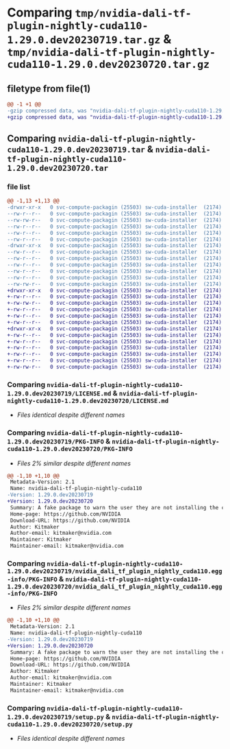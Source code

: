 # Comparing `tmp/nvidia-dali-tf-plugin-nightly-cuda110-1.29.0.dev20230719.tar.gz` & `tmp/nvidia-dali-tf-plugin-nightly-cuda110-1.29.0.dev20230720.tar.gz`

## filetype from file(1)

```diff
@@ -1 +1 @@
-gzip compressed data, was "nvidia-dali-tf-plugin-nightly-cuda110-1.29.0.dev20230719.tar", last modified: Thu Jul 20 07:43:35 2023, max compression
+gzip compressed data, was "nvidia-dali-tf-plugin-nightly-cuda110-1.29.0.dev20230720.tar", last modified: Thu Jul 20 20:03:40 2023, max compression
```

## Comparing `nvidia-dali-tf-plugin-nightly-cuda110-1.29.0.dev20230719.tar` & `nvidia-dali-tf-plugin-nightly-cuda110-1.29.0.dev20230720.tar`

### file list

```diff
@@ -1,13 +1,13 @@
-drwxr-xr-x   0 svc-compute-packagin (25503) sw-cuda-installer  (2174)        0 2023-07-20 07:43:35.721082 nvidia-dali-tf-plugin-nightly-cuda110-1.29.0.dev20230719/
--rw-r--r--   0 svc-compute-packagin (25503) sw-cuda-installer  (2174)      469 2023-07-20 07:43:35.000000 nvidia-dali-tf-plugin-nightly-cuda110-1.29.0.dev20230719/ERROR.txt
--rw-rw-r--   0 svc-compute-packagin (25503) sw-cuda-installer  (2174)    11336 2023-07-06 05:01:19.000000 nvidia-dali-tf-plugin-nightly-cuda110-1.29.0.dev20230719/LICENSE.md
--rw-r--r--   0 svc-compute-packagin (25503) sw-cuda-installer  (2174)       37 2023-07-20 07:43:35.000000 nvidia-dali-tf-plugin-nightly-cuda110-1.29.0.dev20230719/PACKAGE_NAME
--rw-r--r--   0 svc-compute-packagin (25503) sw-cuda-installer  (2174)     1708 2023-07-20 07:43:35.721082 nvidia-dali-tf-plugin-nightly-cuda110-1.29.0.dev20230719/PKG-INFO
--rw-r--r--   0 svc-compute-packagin (25503) sw-cuda-installer  (2174)      316 2023-07-20 07:43:35.000000 nvidia-dali-tf-plugin-nightly-cuda110-1.29.0.dev20230719/README.rst
-drwxr-xr-x   0 svc-compute-packagin (25503) sw-cuda-installer  (2174)        0 2023-07-20 07:43:35.721082 nvidia-dali-tf-plugin-nightly-cuda110-1.29.0.dev20230719/nvidia_dali_tf_plugin_nightly_cuda110.egg-info/
--rw-r--r--   0 svc-compute-packagin (25503) sw-cuda-installer  (2174)     1708 2023-07-20 07:43:35.000000 nvidia-dali-tf-plugin-nightly-cuda110-1.29.0.dev20230719/nvidia_dali_tf_plugin_nightly_cuda110.egg-info/PKG-INFO
--rw-r--r--   0 svc-compute-packagin (25503) sw-cuda-installer  (2174)      297 2023-07-20 07:43:35.000000 nvidia-dali-tf-plugin-nightly-cuda110-1.29.0.dev20230719/nvidia_dali_tf_plugin_nightly_cuda110.egg-info/SOURCES.txt
--rw-r--r--   0 svc-compute-packagin (25503) sw-cuda-installer  (2174)        1 2023-07-20 07:43:35.000000 nvidia-dali-tf-plugin-nightly-cuda110-1.29.0.dev20230719/nvidia_dali_tf_plugin_nightly_cuda110.egg-info/dependency_links.txt
--rw-r--r--   0 svc-compute-packagin (25503) sw-cuda-installer  (2174)       22 2023-07-20 07:43:35.000000 nvidia-dali-tf-plugin-nightly-cuda110-1.29.0.dev20230719/nvidia_dali_tf_plugin_nightly_cuda110.egg-info/top_level.txt
--rw-r--r--   0 svc-compute-packagin (25503) sw-cuda-installer  (2174)       38 2023-07-20 07:43:35.721082 nvidia-dali-tf-plugin-nightly-cuda110-1.29.0.dev20230719/setup.cfg
--rw-rw-r--   0 svc-compute-packagin (25503) sw-cuda-installer  (2174)     4560 2023-07-06 05:01:19.000000 nvidia-dali-tf-plugin-nightly-cuda110-1.29.0.dev20230719/setup.py
+drwxr-xr-x   0 svc-compute-packagin (25503) sw-cuda-installer  (2174)        0 2023-07-20 20:03:40.329404 nvidia-dali-tf-plugin-nightly-cuda110-1.29.0.dev20230720/
+-rw-r--r--   0 svc-compute-packagin (25503) sw-cuda-installer  (2174)      469 2023-07-20 20:03:40.000000 nvidia-dali-tf-plugin-nightly-cuda110-1.29.0.dev20230720/ERROR.txt
+-rw-rw-r--   0 svc-compute-packagin (25503) sw-cuda-installer  (2174)    11336 2023-07-06 05:01:19.000000 nvidia-dali-tf-plugin-nightly-cuda110-1.29.0.dev20230720/LICENSE.md
+-rw-r--r--   0 svc-compute-packagin (25503) sw-cuda-installer  (2174)       37 2023-07-20 20:03:40.000000 nvidia-dali-tf-plugin-nightly-cuda110-1.29.0.dev20230720/PACKAGE_NAME
+-rw-r--r--   0 svc-compute-packagin (25503) sw-cuda-installer  (2174)     1708 2023-07-20 20:03:40.329404 nvidia-dali-tf-plugin-nightly-cuda110-1.29.0.dev20230720/PKG-INFO
+-rw-r--r--   0 svc-compute-packagin (25503) sw-cuda-installer  (2174)      316 2023-07-20 20:03:40.000000 nvidia-dali-tf-plugin-nightly-cuda110-1.29.0.dev20230720/README.rst
+drwxr-xr-x   0 svc-compute-packagin (25503) sw-cuda-installer  (2174)        0 2023-07-20 20:03:40.329404 nvidia-dali-tf-plugin-nightly-cuda110-1.29.0.dev20230720/nvidia_dali_tf_plugin_nightly_cuda110.egg-info/
+-rw-r--r--   0 svc-compute-packagin (25503) sw-cuda-installer  (2174)     1708 2023-07-20 20:03:40.000000 nvidia-dali-tf-plugin-nightly-cuda110-1.29.0.dev20230720/nvidia_dali_tf_plugin_nightly_cuda110.egg-info/PKG-INFO
+-rw-r--r--   0 svc-compute-packagin (25503) sw-cuda-installer  (2174)      297 2023-07-20 20:03:40.000000 nvidia-dali-tf-plugin-nightly-cuda110-1.29.0.dev20230720/nvidia_dali_tf_plugin_nightly_cuda110.egg-info/SOURCES.txt
+-rw-r--r--   0 svc-compute-packagin (25503) sw-cuda-installer  (2174)        1 2023-07-20 20:03:40.000000 nvidia-dali-tf-plugin-nightly-cuda110-1.29.0.dev20230720/nvidia_dali_tf_plugin_nightly_cuda110.egg-info/dependency_links.txt
+-rw-r--r--   0 svc-compute-packagin (25503) sw-cuda-installer  (2174)       22 2023-07-20 20:03:40.000000 nvidia-dali-tf-plugin-nightly-cuda110-1.29.0.dev20230720/nvidia_dali_tf_plugin_nightly_cuda110.egg-info/top_level.txt
+-rw-r--r--   0 svc-compute-packagin (25503) sw-cuda-installer  (2174)       38 2023-07-20 20:03:40.329404 nvidia-dali-tf-plugin-nightly-cuda110-1.29.0.dev20230720/setup.cfg
+-rw-rw-r--   0 svc-compute-packagin (25503) sw-cuda-installer  (2174)     4560 2023-07-06 05:01:19.000000 nvidia-dali-tf-plugin-nightly-cuda110-1.29.0.dev20230720/setup.py
```

### Comparing `nvidia-dali-tf-plugin-nightly-cuda110-1.29.0.dev20230719/LICENSE.md` & `nvidia-dali-tf-plugin-nightly-cuda110-1.29.0.dev20230720/LICENSE.md`

 * *Files identical despite different names*

### Comparing `nvidia-dali-tf-plugin-nightly-cuda110-1.29.0.dev20230719/PKG-INFO` & `nvidia-dali-tf-plugin-nightly-cuda110-1.29.0.dev20230720/PKG-INFO`

 * *Files 2% similar despite different names*

```diff
@@ -1,10 +1,10 @@
 Metadata-Version: 2.1
 Name: nvidia-dali-tf-plugin-nightly-cuda110
-Version: 1.29.0.dev20230719
+Version: 1.29.0.dev20230720
 Summary: A fake package to warn the user they are not installing the correct package.
 Home-page: https://github.com/NVIDIA
 Download-URL: https://github.com/NVIDIA
 Author: Kitmaker
 Author-email: kitmaker@nvidia.com
 Maintainer: Kitmaker
 Maintainer-email: kitmaker@nvidia.com
```

### Comparing `nvidia-dali-tf-plugin-nightly-cuda110-1.29.0.dev20230719/nvidia_dali_tf_plugin_nightly_cuda110.egg-info/PKG-INFO` & `nvidia-dali-tf-plugin-nightly-cuda110-1.29.0.dev20230720/nvidia_dali_tf_plugin_nightly_cuda110.egg-info/PKG-INFO`

 * *Files 2% similar despite different names*

```diff
@@ -1,10 +1,10 @@
 Metadata-Version: 2.1
 Name: nvidia-dali-tf-plugin-nightly-cuda110
-Version: 1.29.0.dev20230719
+Version: 1.29.0.dev20230720
 Summary: A fake package to warn the user they are not installing the correct package.
 Home-page: https://github.com/NVIDIA
 Download-URL: https://github.com/NVIDIA
 Author: Kitmaker
 Author-email: kitmaker@nvidia.com
 Maintainer: Kitmaker
 Maintainer-email: kitmaker@nvidia.com
```

### Comparing `nvidia-dali-tf-plugin-nightly-cuda110-1.29.0.dev20230719/setup.py` & `nvidia-dali-tf-plugin-nightly-cuda110-1.29.0.dev20230720/setup.py`

 * *Files identical despite different names*

